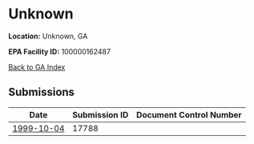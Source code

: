 # Unknown

**Location:** Unknown, GA

**EPA Facility ID:** 100000162487

[Back to GA Index](../../index.md)

## Submissions

| Date | Submission ID | Document Control Number |
|------|--------------|-------------------------|
| [1999-10-04](submissions/17788.md) | 17788 |  |
